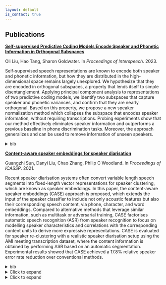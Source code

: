 ```yaml
---
layout: default
is_contact: true
---
```


## Publications


[**Self-supervised Predictive Coding Models Encode Speaker and Phonetic Information in Orthogonal Subspaces**](https://arxiv.org/pdf/2305.12464.pdf) 

Oli Liu, Hao Tang, Sharon Goldwater. In <em>Proceedings of Interspeech</em>. 2023.

Self-supervised speech representations are known to encode both speaker and phonetic information, but how they are distributed in the high-dimensional space remains largely unexplored. We hypothesize that they are encoded in orthogonal subspaces, a property that lends itself to simple disentanglement. Applying principal component analysis to representations of two predictive coding models, we identify two subspaces that capture speaker and phonetic variances, and confirm that they are nearly orthogonal. Based on this property, we propose a new speaker normalization method which collapses the subspace that encodes speaker information, without requiring transcriptions. Probing experiments show that our method effectively eliminates speaker information and outperforms a previous baseline in phone discrimination tasks. Moreover, the approach generalizes and can be used to remove information of unseen speakers.

<details>
  <summary>bib</summary>
      
    
    @inproceedings{liu.tang.ea:self-supervised,   
      author={Oli Danyi Liu and Hao Tang and Sharon Goldwater},     
      title={{Self-supervised Predictive Coding Models Encode Speaker and Phonetic Information in Orthogonal Subspaces}},   
      year=2023,   
      booktitle={Proc. INTERSPEECH 2023},   
      pages={2968--2972},   
      doi={10.21437/Interspeech.2023-871}   
    }
</details>


[**Content-aware speaker embeddings for speaker diarisation**](https://arxiv.org/pdf/2102.06467.pdf)

Guangzhi Sun, Danyi Liu, Chao Zhang, Philip C Woodland. In <em>Proceedings of ICASSP</em>. 2021.

Recent speaker diarisation systems often convert variable length speech segments into fixed-length vector representations for speaker clustering, which are known as speaker embeddings. In this paper, the content-aware speaker embeddings (CASE) approach is proposed, which extends the input of the speaker classifier to include not only acoustic features but also their corresponding speech content, via phone, character, and word embeddings. Compared to alternative methods that leverage similar information, such as multitask or adversarial training, CASE factorises automatic speech recognition (ASR) from speaker recognition to focus on modelling speaker characteristics and correlations with the corresponding content units to derive more expressive representations. CASE is evaluated for speaker re-clustering with a realistic speaker diarisation setup using the AMI meeting transcription dataset, where the content information is obtained by performing ASR based on an automatic segmentation. Experimental results showed that CASE achieved a 17.8% relative speaker error rate reduction over conventional methods.

<details>
  <summary>bib</summary>
      
    
    @inproceedings{sun.liu.ea:context,  
      author={Sun, G. and Liu, D. and Zhang, C. and Woodland, P. C.},  
      booktitle={ICASSP 2021 - 2021 IEEE International Conference on Acoustics, Speech and Signal Processing (ICASSP)},   
      title={Content-Aware Speaker Embeddings for Speaker Diarisation},   
      year={2021},  
      volume={},  
      number={},  
      pages={7168-7172},  
      doi={10.1109/ICASSP39728.2021.9414390}   
      }
</details>

<details>
	<summary>Click to expand</summary>
	<pre>
		
	Long content here
	</pre>

</details>

<details>
	<summary>Click to expand</summary>
	
	~~~ python
	Code here
	~~~
</details>
